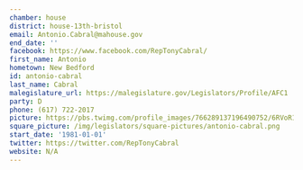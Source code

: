 ```yaml
---
chamber: house
district: house-13th-bristol
email: Antonio.Cabral@mahouse.gov
end_date: ''
facebook: https://www.facebook.com/RepTonyCabral/
first_name: Antonio
hometown: New Bedford
id: antonio-cabral
last_name: Cabral
malegislature_url: https://malegislature.gov/Legislators/Profile/AFC1
party: D
phone: (617) 722-2017
picture: https://pbs.twimg.com/profile_images/766289137196490752/6RVoR1ug_400x400.jpg
square_picture: /img/legislators/square-pictures/antonio-cabral.png
start_date: '1981-01-01'
twitter: https://twitter.com/RepTonyCabral
website: N/A
---
```

